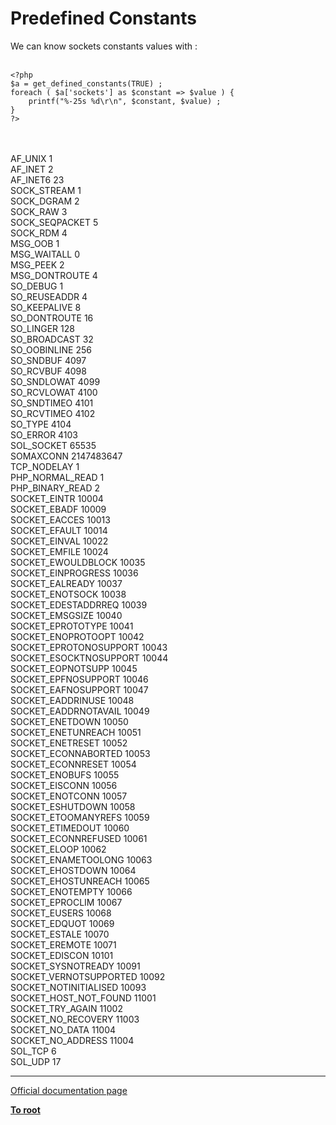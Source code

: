 # Predefined Constants



We can know sockets constants values with :<br><br>

```
<?php
$a = get_defined_constants(TRUE) ;
foreach ( $a['sockets'] as $constant => $value ) {
    printf("%-25s %d\r\n", $constant, $value) ;
}
?>
```
<br><br>AF_UNIX                   1<br>AF_INET                   2<br>AF_INET6                  23<br>SOCK_STREAM               1<br>SOCK_DGRAM                2<br>SOCK_RAW                  3<br>SOCK_SEQPACKET            5<br>SOCK_RDM                  4<br>MSG_OOB                   1<br>MSG_WAITALL               0<br>MSG_PEEK                  2<br>MSG_DONTROUTE             4<br>SO_DEBUG                  1<br>SO_REUSEADDR              4<br>SO_KEEPALIVE              8<br>SO_DONTROUTE              16<br>SO_LINGER                 128<br>SO_BROADCAST              32<br>SO_OOBINLINE              256<br>SO_SNDBUF                 4097<br>SO_RCVBUF                 4098<br>SO_SNDLOWAT               4099<br>SO_RCVLOWAT               4100<br>SO_SNDTIMEO               4101<br>SO_RCVTIMEO               4102<br>SO_TYPE                   4104<br>SO_ERROR                  4103<br>SOL_SOCKET                65535<br>SOMAXCONN                 2147483647<br>TCP_NODELAY               1<br>PHP_NORMAL_READ           1<br>PHP_BINARY_READ           2<br>SOCKET_EINTR              10004<br>SOCKET_EBADF              10009<br>SOCKET_EACCES             10013<br>SOCKET_EFAULT             10014<br>SOCKET_EINVAL             10022<br>SOCKET_EMFILE             10024<br>SOCKET_EWOULDBLOCK        10035<br>SOCKET_EINPROGRESS        10036<br>SOCKET_EALREADY           10037<br>SOCKET_ENOTSOCK           10038<br>SOCKET_EDESTADDRREQ       10039<br>SOCKET_EMSGSIZE           10040<br>SOCKET_EPROTOTYPE         10041<br>SOCKET_ENOPROTOOPT        10042<br>SOCKET_EPROTONOSUPPORT    10043<br>SOCKET_ESOCKTNOSUPPORT    10044<br>SOCKET_EOPNOTSUPP         10045<br>SOCKET_EPFNOSUPPORT       10046<br>SOCKET_EAFNOSUPPORT       10047<br>SOCKET_EADDRINUSE         10048<br>SOCKET_EADDRNOTAVAIL      10049<br>SOCKET_ENETDOWN           10050<br>SOCKET_ENETUNREACH        10051<br>SOCKET_ENETRESET          10052<br>SOCKET_ECONNABORTED       10053<br>SOCKET_ECONNRESET         10054<br>SOCKET_ENOBUFS            10055<br>SOCKET_EISCONN            10056<br>SOCKET_ENOTCONN           10057<br>SOCKET_ESHUTDOWN          10058<br>SOCKET_ETOOMANYREFS       10059<br>SOCKET_ETIMEDOUT          10060<br>SOCKET_ECONNREFUSED       10061<br>SOCKET_ELOOP              10062<br>SOCKET_ENAMETOOLONG       10063<br>SOCKET_EHOSTDOWN          10064<br>SOCKET_EHOSTUNREACH       10065<br>SOCKET_ENOTEMPTY          10066<br>SOCKET_EPROCLIM           10067<br>SOCKET_EUSERS             10068<br>SOCKET_EDQUOT             10069<br>SOCKET_ESTALE             10070<br>SOCKET_EREMOTE            10071<br>SOCKET_EDISCON            10101<br>SOCKET_SYSNOTREADY        10091<br>SOCKET_VERNOTSUPPORTED    10092<br>SOCKET_NOTINITIALISED     10093<br>SOCKET_HOST_NOT_FOUND     11001<br>SOCKET_TRY_AGAIN          11002<br>SOCKET_NO_RECOVERY        11003<br>SOCKET_NO_DATA            11004<br>SOCKET_NO_ADDRESS         11004<br>SOL_TCP                   6<br>SOL_UDP                   17  

---

[Official documentation page](https://www.php.net/manual/en/sockets.constants.php)

**[To root](/README.md)**